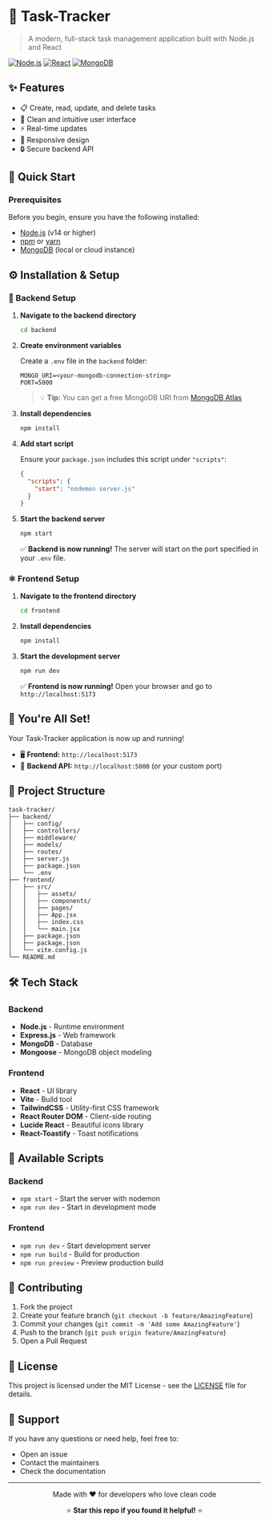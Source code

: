 # 📝 Task-Tracker

> A modern, full-stack task management application built with Node.js and React

[![Node.js](https://img.shields.io/badge/Node.js-43853D?style=for-the-badge&logo=node.js&logoColor=white)](https://nodejs.org/)
[![React](https://img.shields.io/badge/React-20232A?style=for-the-badge&logo=react&logoColor=61DAFB)](https://reactjs.org/)
[![MongoDB](https://img.shields.io/badge/MongoDB-4EA94B?style=for-the-badge&logo=mongodb&logoColor=white)](https://www.mongodb.com/)

## ✨ Features

- 📋 Create, read, update, and delete tasks
- 🎯 Clean and intuitive user interface
- ⚡ Real-time updates
- 📱 Responsive design
- 🔒 Secure backend API

## 🚀 Quick Start

### Prerequisites

Before you begin, ensure you have the following installed:
- [Node.js](https://nodejs.org/) (v14 or higher)
- [npm](https://www.npmjs.com/) or [yarn](https://yarnpkg.com/)
- [MongoDB](https://www.mongodb.com/) (local or cloud instance)

## ⚙️ Installation & Setup

### 🔧 Backend Setup

1. **Navigate to the backend directory**
   ```bash
   cd backend
   ```

2. **Create environment variables**
   
   Create a `.env` file in the `backend` folder:
   ```env
   MONGO_URI=<your-mongodb-connection-string>
   PORT=5000
   ```
   
   > 💡 **Tip:** You can get a free MongoDB URI from [MongoDB Atlas](https://www.mongodb.com/cloud/atlas)

3. **Install dependencies**
   ```bash
   npm install
   ```

4. **Add start script**
   
   Ensure your `package.json` includes this script under `"scripts"`:
   ```json
   {
     "scripts": {
       "start": "nodemon server.js"
     }
   }
   ```

5. **Start the backend server**
   ```bash
   npm start
   ```
   
   ✅ **Backend is now running!** The server will start on the port specified in your `.env` file.

### ⚛️ Frontend Setup

1. **Navigate to the frontend directory**
   ```bash
   cd frontend
   ```

2. **Install dependencies**
   ```bash
   npm install
   ```

3. **Start the development server**
   ```bash
   npm run dev
   ```
   
   ✅ **Frontend is now running!** Open your browser and go to `http://localhost:5173`

## 🎉 You're All Set!

Your Task-Tracker application is now up and running! 

- 🖥️ **Frontend:** `http://localhost:5173`
- 🔌 **Backend API:** `http://localhost:5000` (or your custom port)

## 📂 Project Structure

```
task-tracker/
├── backend/
│   ├── config/
│   ├── controllers/
│   ├── middleware/
│   ├── models/
│   ├── routes/
│   ├── server.js
│   ├── package.json
│   └── .env
├── frontend/
│   ├── src/
│   │   ├── assets/
│   │   ├── components/
│   │   ├── pages/
│   │   ├── App.jsx
│   │   ├── index.css
│   │   └── main.jsx
│   ├── package.json
│   ├── package.json
│   └── vite.config.js
└── README.md
```

## 🛠️ Tech Stack

### Backend
- **Node.js** - Runtime environment
- **Express.js** - Web framework
- **MongoDB** - Database
- **Mongoose** - MongoDB object modeling

### Frontend
- **React** - UI library
- **Vite** - Build tool
- **TailwindCSS** - Utility-first CSS framework
- **React Router DOM** - Client-side routing
- **Lucide React** - Beautiful icons library
- **React-Toastify** - Toast notifications

## 🔧 Available Scripts

### Backend
- `npm start` - Start the server with nodemon
- `npm run dev` - Start in development mode

### Frontend
- `npm run dev` - Start development server
- `npm run build` - Build for production
- `npm run preview` - Preview production build

## 🤝 Contributing

1. Fork the project
2. Create your feature branch (`git checkout -b feature/AmazingFeature`)
3. Commit your changes (`git commit -m 'Add some AmazingFeature'`)
4. Push to the branch (`git push origin feature/AmazingFeature`)
5. Open a Pull Request

## 📝 License

This project is licensed under the MIT License - see the [LICENSE](LICENSE) file for details.

## 📧 Support

If you have any questions or need help, feel free to:
- Open an issue
- Contact the maintainers
- Check the documentation

---

<div align="center">
  <p>Made with ❤️ for developers who love clean code</p>
  
  ⭐ **Star this repo if you found it helpful!** ⭐
</div>